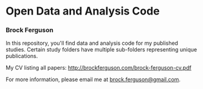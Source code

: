 # Open Data and Analysis Code
### Brock Ferguson

In this repository, you'll find data and analysis code for my published studies. Certain study folders have multiple sub-folders representing unique publications.

My CV listing all papers: http://brockferguson.com/brock-ferguson-cv.pdf

For more information, please email me at brock.ferguson@gmail.com.
